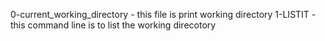 0-current_working_directory - this file is print working directory
1-LISTIT - this command line is to list the working direcotory
